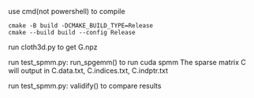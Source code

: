 use cmd(not powershell) to compile
```
cmake -B build -DCMAKE_BUILD_TYPE=Release
cmake --build build --config Release
```

run cloth3d.py to get G.npz

run test_spmm.py: run_spgemm() to run cuda spmm
The sparse matrix C will output in C.data.txt, C.indices.txt, C.indptr.txt

run test_spmm.py: validify() to compare results